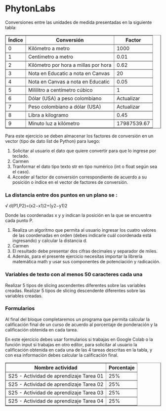 # PhytonLabs
Conversiones entre las unidades de medida presentadas en la siguiente tabla:

<table border="1">
  <thead>
    <tr>
      <th>Índice</th>
      <th>Conversión</th>
      <th>Factor</th>
    </tr>
  </thead>
  <tbody>
    <tr>
      <td>0</td>
      <td>Kilómetro a metro</td>
      <td>1000</td>
    </tr>
    <tr>
      <td>1</td>
      <td>Centímetro a metro</td>
      <td>0.01</td>
    </tr>
    <tr>
      <td>2</td>
      <td>Kilómetro por hora a millas por hora</td>
      <td>0.62</td>
    </tr>
    <tr>
      <td>3</td>
      <td>Nota en Educatic a nota en Canvas</td>
      <td>20</td>
    </tr>
    <tr>
      <td>4</td>
      <td>Nota en Canvas a nota en Educatic</td>
      <td>0.05</td>
    </tr>
    <tr>
      <td>5</td>
      <td>Mililitro a centímetro cúbico</td>
      <td>1</td>
    </tr>
    <tr>
      <td>6</td>
      <td>Dólar (USA) a peso colombiano</td>
      <td>Actualizar</td>
    </tr>
    <tr>
      <td>7</td>
      <td>Peso colombiano a dólar (USA)</td>
      <td>Actualizar</td>
    </tr>
    <tr>
      <td>8</td>
      <td>Libra a kilogramo</td>
      <td>0.45</td>
    </tr>
    <tr>
      <td>9</td>
      <td>Minuto luz a kilómetro</td>
      <td>17987539.67</td>
    </tr>
  </tbody>
</table>

Para este ejercicio se deben almacenar los factores de conversión en un vector (tipo de dato list de Python) para luego:

<ol>
  <li>Solicitar al usuario el dato que quiere convertir para que lo ingrese por teclado.</li>
  <li>Carmen</li>
  <li>Tranformar el dato tipo texto str en tipo numérico (int o float según sea el caso).</li>
  <li>Acceder al factor de conversión correspondiente de acuerdo a su posición o índice en el vector de factores de conversión.</li>
</ol>

### La distancia entre dos puntos en un plano se :

√ d(P1,P2)=(x2−x1)2+(y2−y1)2

Donde las coordenadas x y y indican la posición en la que se encuentra cada punto P.

<ol>
  <li>Realiza un algoritmo que permita al usuario ingresar los cuatro valores de las coordenadas en orden (debes indicarle cuál coordenada está ingresando) y calcular la distancia d.</li>
  <li>Carmen</li>
  <li>El resultado debe presentar dos cifras decimales y separador de miles.</li>
  <li>Además, para el presente ejercicio necesitas importar la librería matemática math y usar sus componentes de potenciación y radicación.</li>
</ol>

### Variables de texto con al menos 50 caracteres cada una

Realizar 5 tipos de slicing ascendentes diferentes sobre las variables creadas.
Realizar 5 tipos de slicing descendente diferentes sobre las variables creadas.

### Formularios
Al final del bloque completaremos un programa que permita calcular la calificación final de un curso de acuerdo al porcentaje de ponderación y la calificación obtenida en cada tarea.

En este ejercicio debes usar formularios si trabajas en Google Colab o la función input si trabajas en otro editor, para solicitar al usuario la calificación obtenida en cada una de las 4 tareas descritas en la tabla, y con esa información debes calcular la calificación final.

<table border="1">
  <thead>
    <tr>
      <th>Nombre actividad</th>
      <th>Porcentaje</th>
    </tr>
  </thead>
  <tbody>
    <tr>
      <td>S25 - Actividad de aprendizaje Tarea 01</td>
      <td>25%</td>
    </tr>
    <tr>
      <td>S25 - Actividad de aprendizaje Tarea 02</td>
      <td>25%</td>
    </tr>
    <tr>
      <td>S25 - Actividad de aprendizaje Tarea 03</td>
      <td>25%</td>
    </tr>
    <tr>
      <td>S25 - Actividad de aprendizaje Tarea 04</td>
      <td>25%</td>
    </tr>
  </tbody>
</table>
